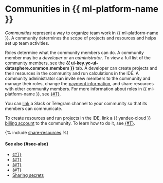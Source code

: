 # Communities in {{ ml-platform-name }}

_Communities_ represent a way to organize team work in {{ ml-platform-name }}. A community determines the scope of projects and resources and helps set up team activities.

Roles determine what the community members can do. A community member may be a _developer_ or an _administrator_. To view a full list of the community members, see the **{{ ui-key.yc-ui-datasphere.common.members }}** tab. A developer can create projects and their resources in the community and run calculations in the IDE. A community administrator can invite new members to the community and manage their roles, change the [payment information](#billing), and share resources with other community members. For more information about roles in {{ ml-platform-name }}, see [{#T}](../security/index.md).

You can [link](../operations/community/link-channel.md) a Slack or Telegram channel to your community so that its members can communicate.

To create resources and run projects in the IDE, link a {{ yandex-cloud }} [billing account](../../billing/concepts/billing-account.md) to the community. To learn how to do it, see [{#T}](../operations/community/link-ba.md).

{% include [share-resources](../../_includes/datasphere/sharing-resources.md) %}


#### See also {#see-also}

* [{#T}](../security/index.md)
* [{#T}](../../organization/security/index.md)
* [{#T}](../operations/index.md#community)
* [{#T}](../operations/community/link-ba.md)
* [Sharing secrets](../operations/data/secrets.md#share)